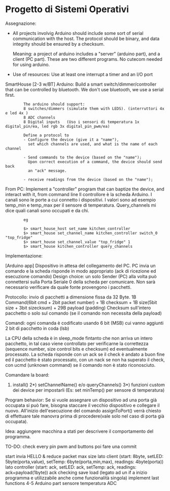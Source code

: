 # Progetto di Sistemi Operativi

Assegnazione:
- All projects involvig Arduino should include some sort of serial
  communication with the host.
  The protocol should be binary, and data integrity should be ensured by
  a checksum.

  Meaning: a project of arduino includes a "server" (arduino part),
  and a client (PC part). These are two different programs.
  No cutecom needed for using arduino.

- Use of resources:
  Use at least one interrupt a timer and an I/O port

SmartHouse [2-3 w/BT]
   Arduino: Build a smart switch/dimmer/controller that can be controlled
            by bluetooth. We don't use bluetooth, we use a serial first.

            The arduino should support:
            8 switches/dimmers (simulate them with LEDS). (interruttori 4x e led 4x )
            8 ADC channels
            8 Digital inputs   (Uso i sensori di temperatura 1x digital_pin/ea, led rgb 3x digital_pin_pwm/ea)

            Define a protocol to
            - Configure the device (give it a "name"),
              set which channels are used, and what is the name of each channel

            - Send commands to the device (based on the "name");
              Upon correct execution of a command, the device should send back
              an "ack" message.

            - receive readings from the device (based on the "name");


   From PC: Implement a "controller" program that can baptize the device,
            and interact with it, from command line
            Il controllore è la scheda Arduino. I canali sono le porte a cui connetto i dispositivi.
            I valori sono ad esempio temp_min e temp_max per il sensore di temperatura.
            Query_channels mi dice quali canali sono occupati e da chi.

            eg

            $> smart_house_host set_name kitchen_controller
            $> smart_house set_channel_name kitchen_controller switch_0 "top_fridge"
            $> smart_house set_channel_value "top_fridge" 1
            $> smart_house kitchen_controller query_channels


Implementazione:

[Arduino app]
Dispositivo in attesa del collegamento del PC.
PC invia un comando e la scheda risponde in modo appropriato (ack di ricezione ed esecuzione comando)
Design choice: un solo Sender (PC) alla volta può connettersi sulla Porta Seriale 0 della scheda per comunicare.
Non sarà necessario verificare da quale fonte provengono i pacchetti.

Protocollo: invio di pacchetti a dimensione fissa da 32 Byte.
1B Command(6bit cmd + 2bit packet number) + 1B checksum + 1B size(5bit size + 3bit sizecksum) + 29B payload (padding)
Checksum sull'intero pacchetto o solo sul comando (se il comando non necessita della payload)

Comandi: ogni comanda è codificato usando 6 bit (MSB) cui vanno aggiunti 2 bit di pacchetto in coda (lsb)

La CPU della scheda è in sleep_mode fintanto che non arriva un intero pacchetto, in tal caso viene controllato per verificarne la correttezza (sequence number, size control bits e checksum) ed eventualmente processato.
La scheda risponde con un ack se il check è andato a buon fine ed il pacchetto è stato processato, con un nack se non ha superato il check, con ucmd (unknown command) se il comando non è stato riconosciuto.

Comandare la board:
1) install()
2*) setChannelName() e/o queryChannels()
3*) funzioni custom dei device per impostarli (Es: set minTemp() per sensore di temperatura)


Program behavior:
Se si vuole assegnare un dispositivo ad una porta già occupata si può fare, bisogna staccare il vecchio dispositivo
e collegare il nuovo. All'inizio dell'esecuzione del comando assignToPort() verrà chiesto di effettuare tale
manovra prima di procedere(vale solo nel caso di porta già occupata).

Idea:
aggiungere macchina a stati per descrivere il comportamento del programma.


TO-DO:
check every pin pwm and buttons poi fare una commit

start invia HELLO & reduce packet max size
        lato client (start: 8byte, setLED: 5byte(porta,value), setTemp: 6byte(porta,min,max), readings: 4byte(porta))
        lato controller (start: ack, setLED: ack, setTemp: ack, readings: ack+payload(1byte))
ack checking
save
load (legato ad un if a inizio programma e utilizzabile anche come funzionalità singola)
implement last functions 4-5
Arduino part
  sensore temperatura
  ADC
